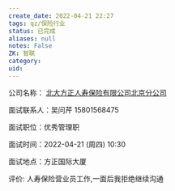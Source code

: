 ```yaml
---
create_date: 2022-04-21 22:27
tags: qz/保险行业
status: 已完成 
aliases: null
notes: False
ZK: 智联
category: 
uid: 
---
```


公司名称： [北大方正人寿保险有限公司北京分公司](http://company.zhaopin.com/CZ514517520.htm?srccode=508801_growth_203825_004018044ab93b9875c49000de018f1adee)

面试联系人：吴问芹 15801568475

面试职位：优秀管理职

面试时间：2022-04-21 (周四) 10:30

面试地点：方正国际大厦

评价: 人寿保险营业员工作,一面后我拒绝继续沟通


